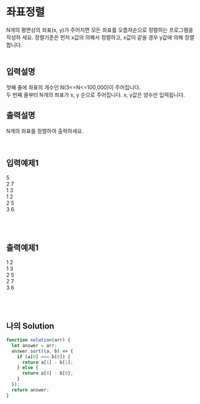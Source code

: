 # 좌표정렬

N개의 평면상의 좌표(x, y)가 주어지면 모든 좌표를 오름차순으로 정렬하는 프로그램을 작성하 세요. 정렬기준은 먼저 x값의 의해서 정렬하고, x값이 같을 경우 y값에 의해 정렬합니다.
<br/>
<br/>

## 입력설명

첫째 줄에 좌표의 개수인 N(3<=N<=100,000)이 주어집니다.<br/>
두 번째 줄부터 N개의 좌표가 x, y 순으로 주어집니다. x, y값은 양수만 입력됩니다.

## 출력설명

N개의 좌표를 정렬하여 출력하세요.

<br/>

## 입력예제1

5<br/>
2 7<br/>
1 3<br/>
1 2<br/>
2 5<br/>
3 6

<br/>
<br/>

## 출력예제1

1 2<br/>
1 3<br/>
2 5<br/>
2 7<br/>
3 6

<br/>
<br/>

## 나의 Solution

```javascript
function solution(arr) {
  let answer = arr;
  answer.sort((a, b) => {
    if (a[0] === b[0]) {
      return a[1] - b[1];
    } else {
      return a[0] - b[0];
    }
  });
  return answer;
}
```
